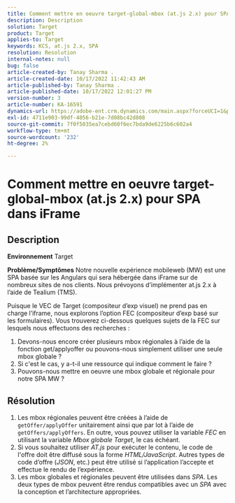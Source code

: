 ```yaml
---
title: Comment mettre en oeuvre target-global-mbox (at.js 2.x) pour SPA dans iFrame
description: Description
solution: Target
product: Target
applies-to: Target
keywords: KCS, at.js 2.x, SPA
resolution: Resolution
internal-notes: null
bug: false
article-created-by: Tanay Sharma .
article-created-date: 10/17/2022 11:42:43 AM
article-published-by: Tanay Sharma .
article-published-date: 10/17/2022 12:01:27 PM
version-number: 3
article-number: KA-16591
dynamics-url: https://adobe-ent.crm.dynamics.com/main.aspx?forceUCI=1&pagetype=entityrecord&etn=knowledgearticle&id=83f645c9-104e-ed11-bba2-0022480868ff
exl-id: 4711e903-99df-4056-b21e-7d08bc42d808
source-git-commit: 7f0f5035ea7cebd60f6ec7bda9de6225b6c602a4
workflow-type: tm+mt
source-wordcount: '232'
ht-degree: 2%

---
```


# Comment mettre en oeuvre target-global-mbox (at.js 2.x) pour SPA dans iFrame

## Description

<b>Environnement</b>
Target


<b>Problème/Symptômes</b>
Notre nouvelle expérience mobileweb (MW) est une SPA basée sur les Angulars qui sera hébergée dans iFrame sur de nombreux sites de nos clients. Nous prévoyons d’implémenter at.js 2.x à l’aide de Tealium (TMS).

Puisque le VEC de Target (compositeur d’exp visuel) ne prend pas en charge l’iframe, nous explorons l’option FEC (compositeur d’exp basé sur les formulaires). Vous trouverez ci-dessous quelques sujets de la FEC sur lesquels nous effectuons des recherches :



1. Devons-nous encore créer plusieurs mbox régionales à l’aide de la fonction get/applyoffer ou pouvons-nous simplement utiliser une seule mbox globale ?
2. Si c&#39;est le cas, y a-t-il une ressource qui indique comment le faire ?
3. Pouvons-nous mettre en oeuvre une mbox globale et régionale pour notre SPA MW ?



## Résolution


1. Les mbox régionales peuvent être créées à l’aide de `getOffer/applyOffer` unitairement ainsi que par lot à l’aide de `getOffers/applyOffers`. En outre, vous pouvez utiliser la variable *FEC* en utilisant la variable *Mbox globale Target*, le cas échéant.
2. Si vous souhaitez utiliser *AT.js* pour exécuter le contenu, le code de l&#39;offre doit être diffusé sous la forme *HTML/JavaScript*. Autres types de code d’offre (*JSON*, etc.) peut être utilisé si l’application l’accepte et effectue le rendu de l’expérience.
3. Les mbox globales et régionales peuvent être utilisées dans *SPA*. Les deux types de mbox peuvent être rendus compatibles avec un *SPA* avec la conception et l’architecture appropriées.
